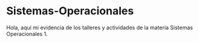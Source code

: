 # Sistemas-Operacionales
Hola, aquí mi evidencia de los talleres y actividades de la materia Sistemas Operacionales 1.
